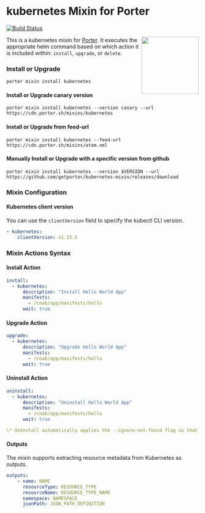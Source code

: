 # kubernetes Mixin for Porter

[![Build Status](https://dev.azure.com/getporter/porter/_apis/build/status/kubernetes-mixin?branchName=main)](https://dev.azure.com/getporter/porter/_build/latest?definitionId=9&branchName=main)

<img src="https://porter.sh/images/mixins/kubernetes.svg" align="right" width="150px"/>

This is a kubernetes mixin for [Porter](https://github.com/getporter/porter). It executes the
appropriate helm command based on which action it is included within: `install`,
`upgrade`, or `delete`.

### Install or Upgrade

```shell
porter mixin install kubernetes
```

#### Install or Upgrade canary version

```shell
porter mixin install kubernetes --version canary --url https://cdn.porter.sh/mixins/kubernetes
```

#### Install or Upgrade from feed-url

```shell
porter mixin install kubernetes --feed-url https://cdn.porter.sh/mixins/atom.xml
```

#### Manually Install or Upgrade with a specific version from github

```shell
porter mixin install kubernetes --version $VERSION --url https://github.com/getporter/kubernetes-mixin/releases/download
```

### Mixin Configuration

#### Kubernetes client version
You can use the `clientVersion` field to specify the kubectl CLI version.

```yaml
- kubernetes:
    clientVersion: v1.15.5
```

### Mixin Actions Syntax

#### Install Action

```yaml
install:
  - kubernetes:
      description: "Install Hello World App"
      manifests:
        - /cnab/app/manifests/hello
      wait: true

```

#### Upgrade Action

```yaml
upgrade:
  - kubernetes:
      description: "Upgrade Hello World App"
      manifests:
        - /cnab/app/manifests/hello
      wait: true

```

#### Uninstall Action

```yaml
uninstall:
  - kubernetes:
      description: "Uninstall Hello World App"
      manifests:
        - /cnab/app/manifests/hello
      wait: true

\* Uninstall automatically applies the --ignore-not-found flag so that you can safely repeat the uninstall action without errors.

```

#### Outputs

The mixin supports extracting resource metadata from Kubernetes as outputs.

```yaml
outputs:
    - name: NAME
      resourceType: RESOURCE_TYPE
      resourceName: RESOURCE_TYPE_NAME
      namespace: NAMESPACE
      jsonPath: JSON_PATH_DEFINITION
```
